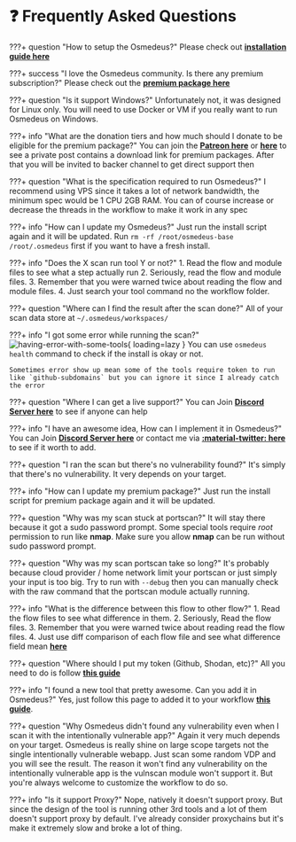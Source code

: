# :question: Frequently Asked Questions

???+ question "How to setup the Osmedeus?"
    Please check out **[installation guide here](/installation/)**

???+ success "I love the Osmedeus community. Is there any premium subscription?"
    Please check out the **[premium package here](/premium/)**

???+ question "Is it support Windows?"
    Unfortunately not, it was designed for Linux only. You will need to use Docker or VM if you really want to run Osmedeus on Windows.

???+ info "What are the donation tiers and how much should I donate to be eligible for the premium package?"
    You can join the [**Patreon here**](https://www.patreon.com/j3ssie) or [**here**](https://docs.osmedeus.org/donation/) to see a private post contains a download link for premium packages. 
    After that you will be invited to backer channel to get direct support then

???+ question "What is the specification required to run Osmedeus?"
    I recommend using VPS since it takes a lot of network bandwidth, the minimum spec would be 1 CPU 2GB RAM. You can of course increase or decrease the threads in the workflow to make it work in any spec

???+ info "How can I update my Osmedeus?"
    Just run the install script again and it will be updated. Run `rm -rf /root/osmedeus-base /root/.osmedeus` first if you want to have a fresh install.

???+ info "Does the X scan run tool Y or not?"
    1. Read the flow and module files to see what a step actually run
    2. Seriously, read the flow and module files.
    3. Remember that you were warned twice about reading the flow and module files.
    4. Just search your tool command no the workflow folder.

???+ question "Where can I find the result after the scan done?"
    All of your scan data store at `~/.osmedeus/workspaces/`

???+ info "I got some error while running the scan?"
    ![having-error-with-some-tools](/static/faq/having-error-with-some-tools.png){ loading=lazy }
    You can use `osmedeus health` command to check if the install is okay or not.

    Sometimes error show up mean some of the tools require token to run like `github-subdomains` but you can ignore it since I already catch the error

???+ question "Where I can get a live support?"
    You can Join **[Discord Server here](https://discord.gg/gy4SWhpaPU)** to see if anyone can help

???+ info "I have an awesome idea, How can I implement it in Osmedeus?"
    You can Join **[Discord Server here](https://discord.gg/gy4SWhpaPU)** or contact me via **[:material-twitter: here](https://twitter.com/OsmedeusEngine)** to see if it worth to add.

???+ question "I ran the scan but there's no vulnerability found?"
    It's simply that there's no vulnerability. It very depends on your target.


???+ info "How can I update my premium package?"
    Just run the install script for premium package again and it will be updated.


???+ question "Why was my scan stuck at portscan?"
    It will stay there because it got a sudo password prompt. Some special tools require *root* permission to run like **nmap**. Make sure you allow **nmap** can be run without sudo password prompt.

???+ question "Why was my scan portscan take so long?"
    It's probably because cloud provider / home network limit your portscan or just simply your input is too big. Try to run with `--debug` then you can manually check with the raw command that the portscan module actually running.

???+ info "What is the difference between this flow to other flow?"
    1. Read the flow files to see what difference in them.
    2. Seriously, Read the flow files.
    3. Remember that you were warned twice about reading read the flow files.
    4. Just use diff comparison of each flow file and see what difference field mean [**here**](/workflow/)

???+ question "Where should I put my token (Github, Shodan, etc)?"
    All you need to do is follow [**this guide**](/installation/token/)

???+ info "I found a new tool that pretty awesome. Can you add it in Osmedeus?"
    Yes, just follow this page to added it to your workflow [**this guide**](/workflow/customize-your-own-workflow/).

???+ question "Why Osmedeus didn't found any vulnerability even when I scan it with the intentionally vulnerable app?"
    Again it very much depends on your target. Osmedeus is really shine on large scope targets not the single intentionally vulnerable webapp. Just scan some random VDP and you will see the result.
    The reason it won't find any vulnerability on the intentionally vulnerable app is the vulnscan module won't support it. But you're always welcome to customize the workflow to do so.

???+ info "Is it support Proxy?"
    Nope, natively it doesn't support proxy. But since the design of the tool is running other 3rd tools and a lot of them doesn't support proxy by default. I've already consider proxychains but it's make it extremely slow and broke a lot of thing.
